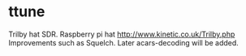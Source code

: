 # ttune
Trilby hat SDR. Raspberry pi hat http://www.kinetic.co.uk/Trilby.php
Improvements such as Squelch. Later acars-decoding will be added.
